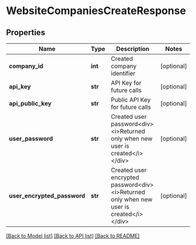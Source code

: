 # WebsiteCompaniesCreateResponse

## Properties
Name | Type | Description | Notes
------------ | ------------- | ------------- | -------------
**company_id** | **int** | Created company identifier | [optional] 
**api_key** | **str** | API Key for future calls | [optional] 
**api_public_key** | **str** | Public API Key for future calls | [optional] 
**user_password** | **str** | Created user password&lt;div&gt;&lt;i&gt;Returned only when new user is created&lt;/i&gt;&lt;/div&gt; | [optional] 
**user_encrypted_password** | **str** | Created user encrypted password&lt;div&gt;&lt;i&gt;Returned only when new user is created&lt;/i&gt;&lt;/div&gt; | [optional] 

[[Back to Model list]](../README.md#documentation-for-models) [[Back to API list]](../README.md#documentation-for-api-endpoints) [[Back to README]](../README.md)


